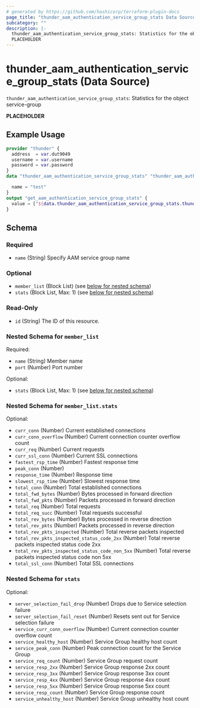 ```yaml
---
# generated by https://github.com/hashicorp/terraform-plugin-docs
page_title: "thunder_aam_authentication_service_group_stats Data Source - terraform-provider-thunder"
subcategory: ""
description: |-
  thunder_aam_authentication_service_group_stats: Statistics for the object service-group
  PLACEHOLDER
---
```


# thunder_aam_authentication_service_group_stats (Data Source)

`thunder_aam_authentication_service_group_stats`: Statistics for the object service-group

__PLACEHOLDER__

## Example Usage

```terraform
provider "thunder" {
  address  = var.dut9049
  username = var.username
  password = var.password
}
data "thunder_aam_authentication_service_group_stats" "thunder_aam_authentication_service_group_stats" {

  name = "test"
}
output "get_aam_authentication_service_group_stats" {
  value = ["${data.thunder_aam_authentication_service_group_stats.thunder_aam_authentication_service_group_stats}"]
}
```

<!-- schema generated by tfplugindocs -->
## Schema

### Required

- `name` (String) Specify AAM service group name

### Optional

- `member_list` (Block List) (see [below for nested schema](#nestedblock--member_list))
- `stats` (Block List, Max: 1) (see [below for nested schema](#nestedblock--stats))

### Read-Only

- `id` (String) The ID of this resource.

<a id="nestedblock--member_list"></a>
### Nested Schema for `member_list`

Required:

- `name` (String) Member name
- `port` (Number) Port number

Optional:

- `stats` (Block List, Max: 1) (see [below for nested schema](#nestedblock--member_list--stats))

<a id="nestedblock--member_list--stats"></a>
### Nested Schema for `member_list.stats`

Optional:

- `curr_conn` (Number) Current established connections
- `curr_conn_overflow` (Number) Current connection counter overflow count
- `curr_req` (Number) Current requests
- `curr_ssl_conn` (Number) Current SSL connections
- `fastest_rsp_time` (Number) Fastest response time
- `peak_conn` (Number)
- `response_time` (Number) Response time
- `slowest_rsp_time` (Number) Slowest response time
- `total_conn` (Number) Total established connections
- `total_fwd_bytes` (Number) Bytes processed in forward direction
- `total_fwd_pkts` (Number) Packets processed in forward direction
- `total_req` (Number) Total requests
- `total_req_succ` (Number) Total requests successful
- `total_rev_bytes` (Number) Bytes processed in reverse direction
- `total_rev_pkts` (Number) Packets processed in reverse direction
- `total_rev_pkts_inspected` (Number) Total reverse packets inspected
- `total_rev_pkts_inspected_status_code_2xx` (Number) Total reverse packets inspected status code 2xx
- `total_rev_pkts_inspected_status_code_non_5xx` (Number) Total reverse packets inspected status code non 5xx
- `total_ssl_conn` (Number) Total SSL connections



<a id="nestedblock--stats"></a>
### Nested Schema for `stats`

Optional:

- `server_selection_fail_drop` (Number) Drops due to Service selection failure
- `server_selection_fail_reset` (Number) Resets sent out for Service selection failure
- `service_curr_conn_overflow` (Number) Current connection counter overflow count
- `service_healthy_host` (Number) Service Group healthy host count
- `service_peak_conn` (Number) Peak connection count for the Service Group
- `service_req_count` (Number) Service Group request count
- `service_resp_2xx` (Number) Service Group response 2xx count
- `service_resp_3xx` (Number) Service Group response 3xx count
- `service_resp_4xx` (Number) Service Group response 4xx count
- `service_resp_5xx` (Number) Service Group response 5xx count
- `service_resp_count` (Number) Service Group response count
- `service_unhealthy_host` (Number) Service Group unhealthy host count


